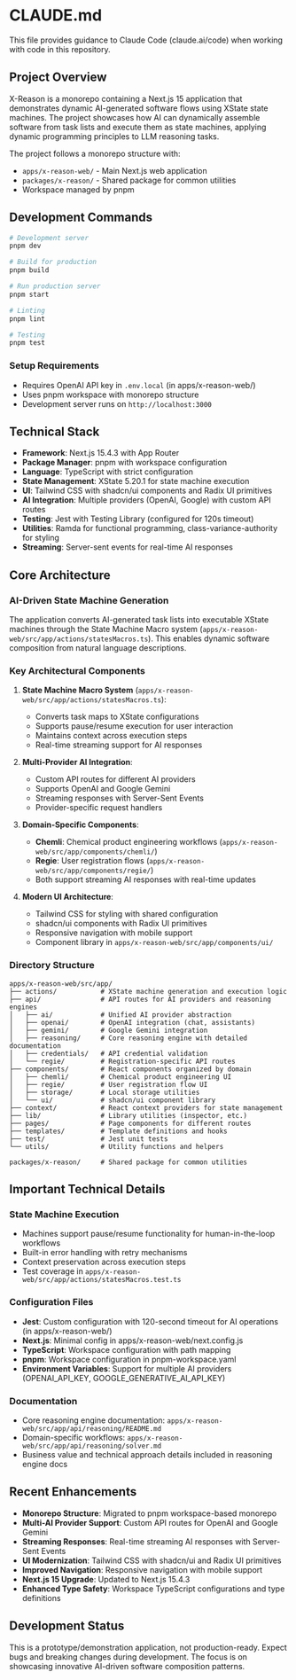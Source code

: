 # CLAUDE.md

This file provides guidance to Claude Code (claude.ai/code) when working with code in this repository.

## Project Overview

X-Reason is a monorepo containing a Next.js 15 application that demonstrates dynamic AI-generated software flows using XState state machines. The project showcases how AI can dynamically assemble software from task lists and execute them as state machines, applying dynamic programming principles to LLM reasoning tasks.

The project follows a monorepo structure with:
- `apps/x-reason-web/` - Main Next.js web application
- `packages/x-reason/` - Shared package for common utilities
- Workspace managed by pnpm

## Development Commands

```bash
# Development server
pnpm dev

# Build for production
pnpm build

# Run production server
pnpm start

# Linting
pnpm lint

# Testing
pnpm test
```

### Setup Requirements
- Requires OpenAI API key in `.env.local` (in apps/x-reason-web/)
- Uses pnpm workspace with monorepo structure
- Development server runs on `http://localhost:3000`

## Technical Stack

- **Framework**: Next.js 15.4.3 with App Router
- **Package Manager**: pnpm with workspace configuration
- **Language**: TypeScript with strict configuration
- **State Management**: XState 5.20.1 for state machine execution
- **UI**: Tailwind CSS with shadcn/ui components and Radix UI primitives
- **AI Integration**: Multiple providers (OpenAI, Google) with custom API routes
- **Testing**: Jest with Testing Library (configured for 120s timeout)
- **Utilities**: Ramda for functional programming, class-variance-authority for styling
- **Streaming**: Server-sent events for real-time AI responses

## Core Architecture

### AI-Driven State Machine Generation
The application converts AI-generated task lists into executable XState machines through the State Machine Macro system (`apps/x-reason-web/src/app/actions/statesMacros.ts`). This enables dynamic software composition from natural language descriptions.

### Key Architectural Components

1. **State Machine Macro System** (`apps/x-reason-web/src/app/actions/statesMacros.ts`):
   - Converts task maps to XState configurations
   - Supports pause/resume execution for user interaction
   - Maintains context across execution steps
   - Real-time streaming support for AI responses

2. **Multi-Provider AI Integration**:
   - Custom API routes for different AI providers
   - Supports OpenAI and Google Gemini
   - Streaming responses with Server-Sent Events
   - Provider-specific request handlers

3. **Domain-Specific Components**:
   - **Chemli**: Chemical product engineering workflows (`apps/x-reason-web/src/app/components/chemli/`)
   - **Regie**: User registration flows (`apps/x-reason-web/src/app/components/regie/`)
   - Both support streaming AI responses with real-time updates

4. **Modern UI Architecture**:
   - Tailwind CSS for styling with shared configuration
   - shadcn/ui components with Radix UI primitives
   - Responsive navigation with mobile support
   - Component library in `apps/x-reason-web/src/app/components/ui/`

### Directory Structure

```
apps/x-reason-web/src/app/
├── actions/           # XState machine generation and execution logic
├── api/               # API routes for AI providers and reasoning engines
│   ├── ai/            # Unified AI provider abstraction
│   ├── openai/        # OpenAI integration (chat, assistants)
│   ├── gemini/        # Google Gemini integration
│   ├── reasoning/     # Core reasoning engine with detailed documentation
│   ├── credentials/   # API credential validation
│   └── regie/         # Registration-specific API routes
├── components/        # React components organized by domain
│   ├── chemli/        # Chemical product engineering UI
│   ├── regie/         # User registration flow UI
│   ├── storage/       # Local storage utilities
│   └── ui/            # shadcn/ui component library
├── context/           # React context providers for state management
├── lib/               # Library utilities (inspector, etc.)
├── pages/             # Page components for different routes
├── templates/         # Template definitions and hooks
├── test/              # Jest unit tests
└── utils/             # Utility functions and helpers

packages/x-reason/     # Shared package for common utilities
```

## Important Technical Details

### State Machine Execution
- Machines support pause/resume functionality for human-in-the-loop workflows
- Built-in error handling with retry mechanisms
- Context preservation across execution steps
- Test coverage in `apps/x-reason-web/src/app/actions/statesMacros.test.ts`

### Configuration Files
- **Jest**: Custom configuration with 120-second timeout for AI operations (in apps/x-reason-web/)
- **Next.js**: Minimal config in apps/x-reason-web/next.config.js
- **TypeScript**: Workspace configuration with path mapping
- **pnpm**: Workspace configuration in pnpm-workspace.yaml
- **Environment Variables**: Support for multiple AI providers (OPENAI_API_KEY, GOOGLE_GENERATIVE_AI_API_KEY)

### Documentation
- Core reasoning engine documentation: `apps/x-reason-web/src/app/api/reasoning/README.md`
- Domain-specific workflows: `apps/x-reason-web/src/app/api/reasoning/solver.md`
- Business value and technical approach details included in reasoning engine docs

## Recent Enhancements

- **Monorepo Structure**: Migrated to pnpm workspace-based monorepo
- **Multi-AI Provider Support**: Custom API routes for OpenAI and Google Gemini
- **Streaming Responses**: Real-time streaming AI responses with Server-Sent Events
- **UI Modernization**: Tailwind CSS with shadcn/ui and Radix UI primitives
- **Improved Navigation**: Responsive navigation with mobile support
- **Next.js 15 Upgrade**: Updated to Next.js 15.4.3
- **Enhanced Type Safety**: Workspace TypeScript configurations and type definitions

## Development Status

This is a prototype/demonstration application, not production-ready. Expect bugs and breaking changes during development. The focus is on showcasing innovative AI-driven software composition patterns.